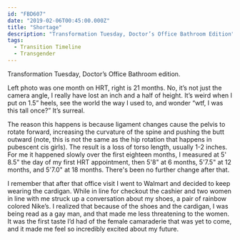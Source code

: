 ```yaml
---
id: "FBD607"
date: "2019-02-06T00:45:00.000Z"
title: "Shortage"
description: "Transformation Tuesday, Doctor’s Office Bathroom Edition"
tags:
  - Transition Timeline
  - Transgender
---
```

Transformation Tuesday, Doctor’s Office Bathroom edition.

Left photo was one month on HRT, right is 21 months. No, it’s not just the camera angle, I really have lost an inch and a half of height. It’s weird when I put on 1.5” heels, see the world the way I used to, and wonder “wtf, I was this tall once?” It’s surreal.

The reason this happens is because ligament changes cause the pelvis to rotate forward, increasing the curvature of the spine and pushing the butt outward (note, this is not the same as the hip rotation that happens in pubescent cis girls). The result is a loss of torso length, usually 1-2 inches. For me it happened slowly over the first eighteen months, I measured at 5' 8.5" the day of my first HRT appointment, then 5'8" at 6 months, 5'7.5" at 12 months, and 5'7.0" at 18 months. There's been no further change after that.

I remember that after that office visit I went to Walmart and decided to keep wearing the cardigan. While in line for checkout the cashier and two women in line with me struck up a conversation about my shoes, a pair of rainbow colored Nike’s. I realized that because of the shoes and the cardigan, I was being read as a gay man, and that made me less threatening to the women. It was the first taste I’d had of the female camaraderie that was yet to come, and it made me feel so incredibly excited about my future.
